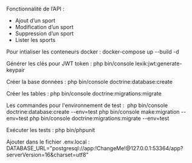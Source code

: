 Fonctionnalité de l’API :

- Ajout d’un sport
- Modification d’un sport
- Suppression d’un sport
- Lister les sports

Pour intialiser les conteneurs docker :
docker-compose up --build -d

Générer les clés pour JWT token : 
php bin/console lexik:jwt:generate-keypair  

Créer la base données :
php bin/console doctrine:database:create

Créer les tables : 
php bin/console doctrine:migrations:migrate 

Les commandes pour l'environnement de test : 
php bin/console doctrine:database:create --env=test
php bin/console make:migration --env=test
php bin/console doctrine:migrations:migrate --env=test

Exécuter les tests : 
php bin/phpunit

Ajouter dans le fichier .env.local :  DATABASE_URL="postgresql://app:!ChangeMe!@127.0.0.1:53364/app?serverVersion=16&charset=utf8"
 
